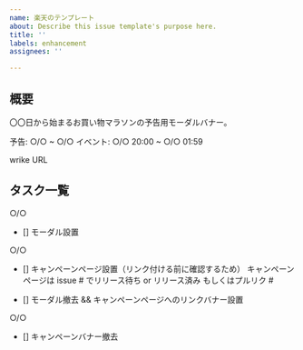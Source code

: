 ```yaml
---
name: 楽天のテンプレート
about: Describe this issue template's purpose here.
title: ''
labels: enhancement
assignees: ''

---
```


## 概要

〇〇日から始まるお買い物マラソンの予告用モーダルバナー。

予告: ○/○ ~ ○/○
イベント: ○/○ 20:00 ~ ○/○ 01:59

wrike URL


## タスク一覧
○/○
- [] モーダル設置 

○/○
- [] キャンペーンページ設置（リンク付ける前に確認するため）
キャンペーンページは issue # でリリース待ち or リリース済み
もしくはプルリク # 

- [] モーダル撤去 && キャンペーンページへのリンクバナー設置 

○/○
- [] キャンペーンバナー撤去  

